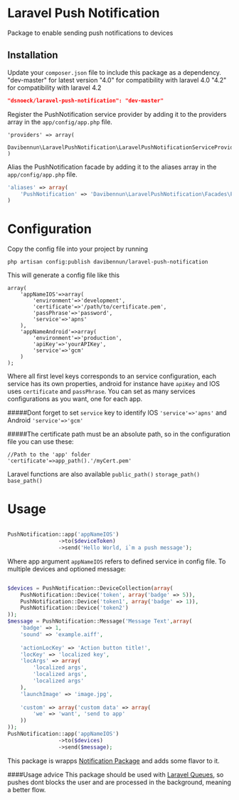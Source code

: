 Laravel Push Notification
=========

Package to enable sending push notifications to devices

Installation
----

Update your `composer.json` file to include this package as a dependency.
"dev-master" for latest version
"4.0" for compatibility with laravel 4.0
"4.2" for compatibility with laravel 4.2
```json
"dsnoeck/laravel-push-notification": "dev-master"
```

Register the PushNotification service provider by adding it to the providers array in the `app/config/app.php` file.
```
'providers' => array(
    Davibennun\LaravelPushNotification\LaravelPushNotificationServiceProvider
)
```

Alias the PushNotification facade by adding it to the aliases array in the `app/config/app.php` file.
```php
'aliases' => array(
    'PushNotification' => 'Davibennun\LaravelPushNotification\Facades\PushNotification'
)
```

# Configuration

Copy the config file into your project by running
```
php artisan config:publish davibennun/laravel-push-notification
```

This will generate a config file like this
```
array(
    'appNameIOS'=>array(
        'environment'=>'development',
    	'certificate'=>'/path/to/certificate.pem',
    	'passPhrase'=>'password',
    	'service'=>'apns'
    ),
    'appNameAndroid'=>array(
    	'environment'=>'production',
    	'apiKey'=>'yourAPIKey',
    	'service'=>'gcm'
    )
);
```
Where all first level keys corresponds to an service configuration, each service has its own properties, android for instance have `apiKey` and IOS uses `certificate` and `passPhrase`. You can set as many services configurations as you want, one for each app.

#####Dont forget to set `service` key to identify IOS `'service'=>'apns'` and Android `'service'=>'gcm'`

#####The certificate path must be an absolute path, so in the configuration file you can use these:
```
//Path to the 'app' folder
'certificate'=>app_path().'/myCert.pem'
```
Laravel functions are also available `public_path()` `storage_path()` `base_path()`

# Usage
```php

PushNotification::app('appNameIOS')
                ->to($deviceToken)
                ->send('Hello World, i`m a push message');

```
Where app argument `appNameIOS` refers to defined service in config file.
To multiple devices and optioned message:
```php

$devices = PushNotification::DeviceCollection(array(
    PushNotification::Device('token', array('badge' => 5)),
    PushNotification::Device('token1', array('badge' => 1)),
    PushNotification::Device('token2')
));
$message = PushNotification::Message('Message Text',array(
    'badge' => 1,
    'sound' => 'example.aiff',
    
    'actionLocKey' => 'Action button title!',
    'locKey' => 'localized key',
    'locArgs' => array(
        'localized args',
        'localized args',
        'localized args'
    ),
    'launchImage' => 'image.jpg',
    
    'custom' => array('custom data' => array(
        'we' => 'want', 'send to app'
    ))
));
PushNotification::app('appNameIOS')
                ->to($devices)
                ->send($message);

```
This package is wrapps [Notification Package] and adds some flavor to it.

####Usage advice
This package should be used with [Laravel Queues], so pushes dont blocks the user and are processed in the background, meaning a better flow.



[Notification Package]:https://github.com/Ph3nol/NotificationPusher
[Laravel Queues]:http://laravel.com/docs/queues

    
